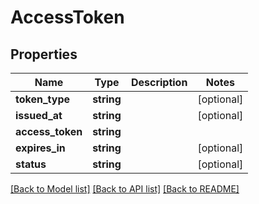 # AccessToken

## Properties
Name | Type | Description | Notes
------------ | ------------- | ------------- | -------------
**token_type** | **string** |  | [optional] 
**issued_at** | **string** |  | [optional] 
**access_token** | **string** |  | 
**expires_in** | **string** |  | [optional] 
**status** | **string** |  | [optional] 

[[Back to Model list]](../README.md#documentation-for-models) [[Back to API list]](../README.md#documentation-for-api-endpoints) [[Back to README]](../README.md)


